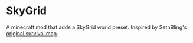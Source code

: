 # SkyGrid

A minecraft mod that adds a SkyGrid world preset. Inspired by
SethBling's [original survival map](https://www.youtube.com/watch?v=5dhs3ithXDA).
